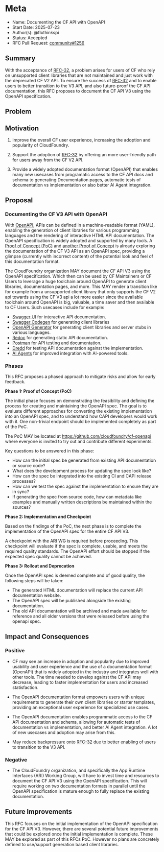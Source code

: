 # Meta

- Name: Documenting the CF API with OpenAPI
- Start Date: 2025-07-23
- Author(s): @flothinkspi
- Status: Accepted
- RFC Pull Request: [community#1256](https://github.com/cloudfoundry/community/pull/1256)

## Summary

With the acceptance of
[RFC-32](https://github.com/cloudfoundry/community/blob/d7b48620d0da3bcadeea18aaf64f6fa36c329e7f/toc/rfc/rfc-0032-cfapiv2-eol.md),
a problem arises for users of CF who rely on unsupported client
libraries that are not maintained and just work with the deprecated CF V2 API. To ensure the success of
[RFC-32](https://github.com/cloudfoundry/community/blob/d7b48620d0da3bcadeea18aaf64f6fa36c329e7f/toc/rfc/rfc-0032-cfapiv2-eol.md)
and to enable users to better transition to the V3 API, and also future-proof the CF API documentation, this RFC proposes
to document the CF API V3 using the OpenAPI specification.

## Problem

## Motivation

1. Improve the overall CF user experience, increasing the adoption and
popularity of CloudFoundry.

2. Support the adoption of
[RFC-32](https://github.com/cloudfoundry/community/blob/d7b48620d0da3bcadeea18aaf64f6fa36c329e7f/toc/rfc/rfc-0032-cfapiv2-eol.md)
by offering an more user-friendly path for users away from the CF V2 API.

3. Provide a widely adopted documentation format (OpenAPI) that enables many new usecases from programatic access to the CF API docs and schema to generating Documentation pages, automatic tests of documentation vs implementation or also better AI Agent integration.

## Proposal

### Documenting the CF V3 API with OpenAPI

With [OpenAPI](https://www.openapis.org/), APIs can be defined in a
machine-readable format (YAML), enabling the generation of client
libraries for various programming languages and the rendering of
interactive HTML API documentation. The OpenAPI specification is widely
adopted and supported by many tools. A [Proof of Concept
(PoC)](https://github.com/FloThinksPi/cf-api-openapi-poc) and [another Proof of Concept](https://github.com/cloudfoundry-community/capi-openapi-spec) is already
exploring the documentation of the CF V3 API as an OpenAPI spec,
providing a glimpse (currently with incorrect content) of the potential
look and feel of this documentation format.

The CloudFoundry organization MAY document the CF API V3 using the
OpenAPI specification. Which then can be used by CF Maintainers or CF Users to
leverage a huge toolchain around OpenAPI to generate client libraries, documentation pages, and more. This MAY render a transition like for example from a unsupported client library that only supports the CF V2 api towards using the CF V3 api a lot more easier since the available toolchain around OpenAPI is big, valuable, a time saver and then available to CF Users.
Such usecases include for example:

- [Swagger UI](https://swagger.io/tools/swagger-ui/) for interactive API documentation.
- [Swagger Codegen](https://swagger.io/tools/swagger-codegen/) for generating client libraries
- [OpenAPI Generator](https://openapi-generator.tech/) for generating client libraries and server stubs in various languages.
- [Redoc](https://redocly.com/redoc/) for generating static API documentation.
- [Postman](https://www.postman.com/) for API testing and documentation.
- [Dredd](https://dredd.org/en/latest/) for testing API documentation against the implementation.
- [AI Agents](https://github.com/janwilmake/openapi-mcp-server) for improved integration with AI-powered tools.

### Phases

This RFC proposes a phased approach to mitigate risks and allow for early feedback.

**Phase 1: Proof of Concept (PoC)**

The initial phase focuses on demonstrating the feasibility and defining the process for creating and maintaining the OpenAPI spec. The goal is to evaluate different approaches for converting the existing implementation into an OpenAPI spec, and to understand how CAPI developers would work with it. One non-trivial endpoint should be implemented completely as part of the PoC.

The PoC MAY be located at <https://github.com/cloudfoundry/cf-openapi> where everyone is invited to try out and contribute different experiments.

Key questions to be answered in this phase:

- How can the initial spec be generated from existing API documentation or source code?
- What does the development process for updating the spec look like?
- How can the spec be integrated into the existing CI and CAPI release processes?
- How can we test the spec against the implementation to ensure they are in sync?
- If generating the spec from source code, how can metadata like examples and manually written descriptions be maintained within the sources?

**Phase 2: Implementation and Checkpoint**

Based on the findings of the PoC, the next phase is to complete the implementation of the OpenAPI spec for the entire CF API V3.

A checkpoint with the ARI WG is required before proceeding. This checkpoint will evaluate if the spec is complete, usable, and meets the required quality standards.
The OpenAPI effort should be stopped if the expected spec quality cannot be achieved.

**Phase 3: Rollout and Deprecation**

Once the OpenAPI spec is deemed complete and of good quality, the following steps will be taken:

- The generated HTML documentation will replace the current API documentation website.
- The OpenAPI spec will be published alongside the existing documentation.
- The old API documentation will be archived and made available for reference and all older versions that were released before using the openapi spec.

## Impact and Consequences

### Positive

- CF may see an increase in adoption and popularity due to improved
usability and user experience and the use of a documentation format
(OpenAPI) that is widely adopted in the industry and integrates well
with other tools. The time needed to develop against the CF API may
decrease, leading to faster implementation for users and increased statisfaction.

- The OpenAPI documentation format empowers users with unique
requirements to generate their own client libraries or starter
templates, providing an exceptional user experience for specialized
use cases.

- The OpenAPI documentation enables programmatic access to the CF API
documentation and schema, allowing for automatic tests of
documentation vs implementation, and better AI Agent integration. A lot of new usecases and adoption may arise from this.

- May reduce backpressure onto
[RFC-32](https://github.com/cloudfoundry/community/blob/d7b48620d0da3bcadeea18aaf64f6fa36c329e7f/toc/rfc/rfc-0032-cfapiv2-eol.md)
due to better enabling of users to transition to the V3 API.

### Negative

- The CloudFoundry organization, and specifically the App Runtime Interfaces (ARI) Working Group, will have to invest time and resources to document the CF API V3 using the OpenAPI specification. This will require working on two documentation formats in parallel until the OpenAPI specification is mature enough to fully replace the existing documentation.

## Future Improvements

This RFC focuses on the initial implementation of the OpenAPI specification for the CF API V3. However, there are several potential future improvements that could be explored once the initial implementation is complete. These MAY be explored as part of this RFCs PoC. However no plans are concretely defined to use/support generation based client libraries.
